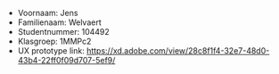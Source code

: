 - Voornaam: Jens
- Familienaam: Welvaert
- Studentnummer: 104492
- Klasgroep: 1MMPc2
- UX prototype link: https://xd.adobe.com/view/28c8f1f4-32e7-48d0-43b4-22ff0f09d707-5ef9/